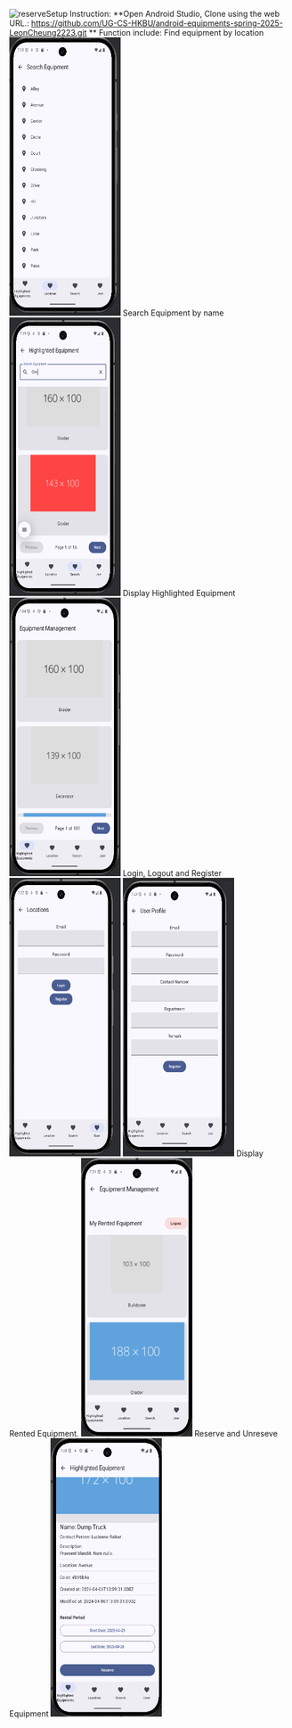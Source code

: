 ![reserve](https://github.com/user-attachments/assets/11d82bfb-3099-47e8-b2e2-9df952b3e7fb)Setup Instruction:
**Open Android Studio, Clone using the web URL.: https://github.com/UG-CS-HKBU/android-equipments-spring-2025-LeonCheung2223.git  **
Function include: 
Find equipment by location
<img src="screenshots/location.png" alt="Get Equipment by location" width="200" height="500"/>
Search Equipment by name
<img src="screenshots/search_screen.png" alt="Search Equipment" width="200" height="500"/>
Display Highlighted Equipment 
<img src="screenshots/highlighted_equipment.png" alt="Highlighted Equipment" width="200" height="500"/>
Login, Logout and Register
<img src="screenshots/login.png" alt="Login" width="200" height="500"/>
<img src="screenshots/register.png" alt="Register" width="200" height="500"/>
Display Rented Equipment.
<img src="screenshots/record_screen.png" alt="Rented Equipment" width="200" height="500"/>
Reserve and Unreseve Equipment
<img src="screenshots/reserve.png" alt="Rented Equipment" width="200" height="500"/>


